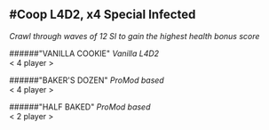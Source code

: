#Coop L4D2, x4 Special Infected
-----------------------------------
*Crawl through waves of 12 SI to gain the highest health bonus score*

######"VANILLA COOKIE" 
_Vanilla L4D2_  
< 4 player >  
  
######"BAKER'S DOZEN"
_ProMod based_  
< 4 player >  
  
######"HALF BAKED" 
_ProMod based_  
< 2 player >  



